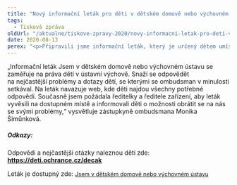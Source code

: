 ```yaml
---
title: "Nový informační leták pro děti v dětském domově nebo výchovném ústavu"
tags:
  - Tisková zpráva
oldUrl: "/aktualne/tiskove-zpravy-2020/novy-informacni-letak-pro-deti-v-detskem-domove-nebo-vychovnem-ustavu"
date: 2020-08-13
perex: "<p>Připravili jsme informační leták, který je určený dětem umístěným v dětském domově nebo ve výchovném ústavu. Leták se zaměřuje na práva dětí a nejčastější problémy, se kterými se potkávají. Zástupkyně ombudsmana v této souvislosti kontaktovala ředitele a ředitelky dětských domovů, výchovných ústavů nebo diagnostických ústavů, aby děti o letáku informovali. Dětem byl adresován také samostatný dopis s informací, s jakými problémy se mohou na zástupkyni obracet.</p>"
---
```


<!-- imported from the old website -->

<p>„Informační leták Jsem v dětském domově nebo výchovném ústavu se zaměřuje na práva dětí v ústavní výchově. Snaží se odpovědět na nejčastější problémy a dotazy dětí, se kterými se ombudsman v minulosti setkával. Na leták navazuje web, kde děti najdou všechny potřebné odpovědi. Současně jsem požádala ředitelky a ředitele zařízení, aby leták vyvěsili na dostupném místě a informovali děti o možnosti obrátit se na nás se svými problémy,“ vysvětluje zástupkyně ombudsmana Monika Šimůnková.</p> <h5>Odkazy:</h5> <p>Odpovědi a nejčastější otázky naleznou děti zde: <a href="https://deti.ochrance.cz/decak" target="_blank"><b>https://deti.ochrance.cz/decak</b></a></p> <p>Leták je dostupný zde: <span style="font-size: 12.8px;"><a href="https://www.ochrance.cz/fileadmin/user_upload/Letaky/Jsem_v_detskem_domove_nebo_ve_vychovnem_ustavu_-_letak_pro_deti.pdf" target="_blank">Jsem v dětském domově nebo výchovném ústavu</a></span></p>
